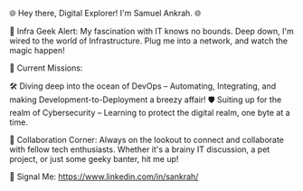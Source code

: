 🌐 Hey there, Digital Explorer! I'm Samuel Ankrah. 🌐

🔌 Infra Geek Alert: My fascination with IT knows no bounds. Deep down, I'm wired to the world of Infrastructure. Plug me into a network, and watch the magic happen!

🚀 Current Missions:

🛠 Diving deep into the ocean of DevOps – Automating, Integrating, and making Development-to-Deployment a breezy affair!
🛡️ Suiting up for the realm of Cybersecurity – Learning to protect the digital realm, one byte at a time.

🤝 Collaboration Corner:
Always on the lookout to connect and collaborate with fellow tech enthusiasts. Whether it's a brainy IT discussion, a pet project, or just some geeky banter, hit me up!

💌 Signal Me:
https://www.linkedin.com/in/sankrah/

<!---
samuelankrah/samuelankrah is a ✨ special ✨ repository because its `README.md` (this file) appears on your GitHub profile.
You can click the Preview link to take a look at your changes.
--->
